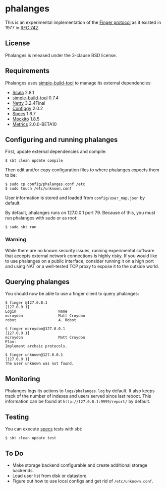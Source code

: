 # phalanges

This is an experimental implementation of the [Finger protocol](http://en.wikipedia.org/wiki/Finger_protocol) as it existed
in 1977 in [RFC 742](http://tools.ietf.org/html/rfc742).

## License

Phalanges is released under the 3-clause BSD license.

## Requirements

Phalanges uses [simple-build-tool](http://code.google.com/p/simple-build-tool/) to manage its external dependencies:

* [Scala](http://www.scala-lang.org/) 2.8.1
* [simple-build-tool](http://code.google.com/p/simple-build-tool/) 0.7.4
* [Netty](http://www.jboss.org/netty) 3.2.4Final
* [Configgy](https://github.com/twitter/configgy) 2.0.2
* [Specs](http://code.google.com/p/specs/) 1.6.7
* [Mockito](http://mockito.org/) 1.8.5
* [Metrics](https://github.com/codahale/metrics) 2.0.0-BETA10

## Configuring and running phalanges

First, update external dependencies and compile:

    $ sbt clean update compile

Then edit and/or copy configuration files to where phalanges expects them to be:

    $ sudo cp config/phalanges.conf /etc
    $ sudo touch /etc/unknown.conf

User information is stored and loaded from `config/user_map.json` by default.

By default, phalanges runs on 127.0.0.1 port 79.  Because of this, you must run phalanges with sudo or as root:

    $ sudo sbt run

### Warning

While there are no known security issues, running experimental software that accepts external network connections
is highly risky.  If you would like to use phalanges on a public interface, consider running it on a high port and
using NAT or a well-tested TCP proxy to expose it to the outside world.

## Querying phalanges

You should now be able to use a finger client to query phalanges:

    $ finger @127.0.0.1
    [127.0.0.1]
    Login                   Name                
    mcroydon                Matt Croydon        
    robot                   A. Robot
    
    $ finger mcroydon@127.0.0.1
    [127.0.0.1]
    mcroydon                Matt Croydon        
    Plan:
    Implement archaic protocols.
    
    $ finger unknown@127.0.0.1
    [127.0.0.1]
    The user unknown was not found.

## Monitoring

Phalanges logs its actions to `logs/phalanges.log` by default.  It also keeps track of the number of indexes and
users served since last reboot.  This information can be found at `http://127.0.0.1:9999/report/` by default.

## Testing

You can execute [specs](http://code.google.com/p/specs/) tests with sbt:

    $ sbt clean update test

## To Do

* Make storage backend configurable and create additional storage backends.
* Load user list from disk or datastore.
* Figure out how to use local configs and get rid of `/etc/unknown.conf`.
